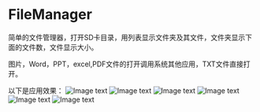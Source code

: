 # FileManager
简单的文件管理器，打开SD卡目录，用列表显示文件夹及其文件，文件夹显示下面的文件数，文件显示大小。


图片，Word，PPT，excel,PDF文件的打开调用系统其他应用，TXT文件直接打开。


以下是应用效果：
![Image text](https://github.com/kiritozzl/FileManager/blob/master/image/device-2016-09-09-195521.png)
![Image text](https://github.com/kiritozzl/FileManager/blob/master/image/device-2016-09-09-195534.png)
![Image text](https://github.com/kiritozzl/FileManager/blob/master/image/device-2016-09-09-195553.png)
![Image text](https://github.com/kiritozzl/FileManager/blob/master/image/device-2016-09-09-195605.png)
![Image text](https://github.com/kiritozzl/FileManager/blob/master/image/device-2016-09-09-195643.png)
![Image text](https://github.com/kiritozzl/FileManager/blob/master/image/device-2016-09-09-200237.png)
